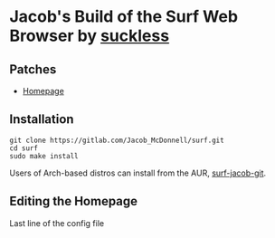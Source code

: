# Jacob's Build of the Surf Web Browser by [suckless](https://surf.suckless.org/)

## Patches

- [Homepage](https://surf.suckless.org/patches/homepage/)

## Installation

```shell
git clone https://gitlab.com/Jacob_McDonnell/surf.git
cd surf
sudo make install
```

Users of Arch-based distros can install from the AUR, [surf-jacob-git](https://aur.archlinux.org/packages/slock-jacob-git/).

## Editing the Homepage

Last line of the config file
